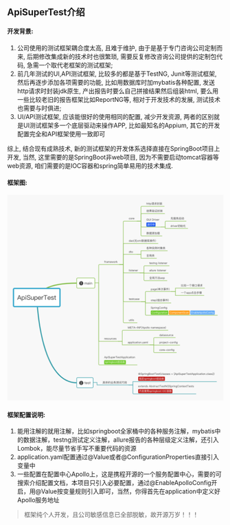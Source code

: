 ## ApiSuperTest介绍

#### 开发背景:

1. 公司使用的测试框架耦合度太高, 且难于维护, 由于是基于专门咨询公司定制而来, 后期修改集成新的技术时也很繁琐, 需要反复修改咨询公司提供的定制包代码, 急需一个取代老框架的测试框架;
2. 前几年测试的UI,API测试框架, 比较多的都是基于TestNG, Junit等测试框架, 然后再逐步添加各项需要的功能, 比如用数据库时加mybatis各种配置, 发送http请求时封装jdk原生, 产出报告时要么自己拼接结果然后组装html, 要么用一些比较老旧的报告框架比如ReportNG等, 相对于开发技术的发展, 测试技术也需要与时俱进;
3. UI/API测试框架, 应该能很好的使用相同的配置, 减少开发资源, 两者的区别就是UI测试框架多一个底层驱动来操作APP, 比如最知名的Appium, 其它的开发配置完全和API框架使用一致即可

综上, 结合现有成熟技术, 新的测试框架的开发体系选择直接在SpringBoot项目上开发, 当然, 这里需要的是SpringBoot非web项目, 因为不需要启动tomcat容器等web资源, 咱们需要的是IOC容器和spring简单易用的技术集成.

#### 框架图:

![未命名文件](./src/main/resources/FlowChart.png)

#### 框架配置说明:

1. 能用注解的就用注解，比如springboot全家桶中的各种服务注解，mybatis中的数据注解，testng测试定义注解，allure报告的各种层级定义注解，还引入Lombok，能尽量节省手写不重要代码的资源
2. application.yaml配置通过@Value或者@ConfigurationProperties直接引入变量中
3. 一些配置在配置中心Apollo上，这是携程开源的一个服务配置中心，需要的可搜索介绍配置文档，本项目只引入必要配置，通过@EnableApolloConfig开启，用@Value按变量规则引入即可，当然，你得首先在application中定义好Apollo服务地址

> 框架纯个人开发，且公司敏感信息已全部脱敏，故开源万岁！！！